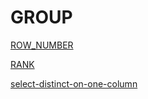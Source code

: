 # GROUP

[ROW_NUMBER](https://docs.microsoft.com/en-us/sql/t-sql/functions/row-number-transact-sql)

[RANK](https://docs.microsoft.com/en-us/sql/t-sql/functions/rank-transact-sql)

[select-distinct-on-one-column](https://stackoverflow.com/questions/966176/select-distinct-on-one-column)